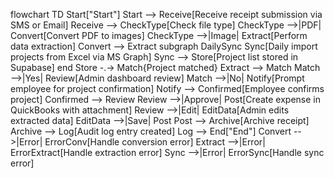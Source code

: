 flowchart TD
    Start["Start"]
    Start --> Receive[Receive receipt submission via SMS or Email]
    Receive --> CheckType[Check file type]
    CheckType -->|PDF| Convert[Convert PDF to images]
    CheckType -->|Image| Extract[Perform data extraction]
    Convert --> Extract
    subgraph DailySync
        Sync[Daily import projects from Excel via MS Graph]
        Sync --> Store[Project list stored in Supabase]
    end
    Store -.-> Match{Project matched}
    Extract --> Match
    Match -->|Yes| Review[Admin dashboard review]
    Match -->|No| Notify[Prompt employee for project confirmation]
    Notify --> Confirmed[Employee confirms project]
    Confirmed --> Review
    Review -->|Approve| Post[Create expense in QuickBooks with attachment]
    Review -->|Edit| EditData[Admin edits extracted data]
    EditData -->|Save| Post
    Post --> Archive[Archive receipt]
    Archive --> Log[Audit log entry created]
    Log --> End["End"]
    Convert -->|Error| ErrorConv[Handle conversion error]
    Extract -->|Error| ErrorExtract[Handle extraction error]
    Sync -->|Error| ErrorSync[Handle sync error]
